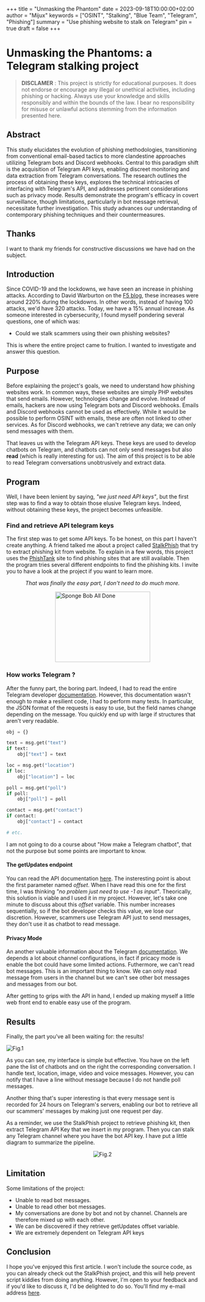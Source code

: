 +++
title = "Unmasking the Phantom"
date = 2023-09-18T10:00:00+02:00
author = "Mijux"
keywords = ["OSINT", "Stalking", "Blue Team", "Telegram", "Phishing"]
summary = "Use phishing website to stalk on Telegram"
pin = true
draft = false
+++

<style>
    article > * {
        text-align: justify;
    }
</style>

# Unmasking the Phantoms: a Telegram stalking project

> **DISCLAMER** : This project is strictly for educational purposes. It does not endorse or encourage any illegal or unethical activities, including phishing or hacking. Always use your knowledge and skills responsibly and within the bounds of the law. I bear no responsibility for misuse or unlawful actions stemming from the information presented here.

## Abstract 

This study elucidates the evolution of phishing methodologies, transitioning from conventional email-based tactics to more clandestine approaches utilizing Telegram bots and Discord webhooks. Central to this paradigm shift is the acquisition of Telegram API keys, enabling discreet monitoring and data extraction from Telegram conversations. The research outlines the process of obtaining these keys, explores the technical intricacies of interfacing with Telegram's API, and addresses pertinent considerations such as privacy mode. Results demonstrate the program's efficacy in covert surveillance, though limitations, particularly in bot message retrieval, necessitate further investigation. This study advances our understanding of contemporary phishing techniques and their countermeasures.

## Thanks

I want to thank my friends for constructive discussions we have had on the subject.

## Introduction

Since COVID-19 and the lockdowns, we have seen an increase in phishing attacks. According to David Warburton on the [F5 blog](https://www.f5.com/company/news/features/phishing-attacks-soar-220--during-covid-19-peak-as-cybercriminal), these increases were around 220% during the lockdowns. In other words, instead of having 100 attacks, we'd have 320 attacks. Today, we have a 15% annual increase. As someone interested in cybersecurity, I found myself pondering several questions, one of which was: 
- Could we stalk scammers using their own phishing websites?

This is where the entire project came to fruition. I wanted to investigate and answer this question.

## Purpose

Before explaining the project's goals, we need to understand how phishing websites work. In common ways, these websites are simply PHP websites that send emails. However, technologies change and evolve. Instead of emails, hackers are now using Telegram bots and Discord webhooks. Emails and Discord webhooks cannot be used as effectively. While it would be possible to perform OSINT with emails, these are often not linked to other services. As for Discord webhooks, we can't retrieve any data; we can only send messages with them.

That leaves us with the Telegram API keys. These keys are used to develop chatbots on Telegram, and chatbots can not only send messages but also **read** (which is really interesting for us). The aim of this project is to be able to read Telegram conversations unobtrusively and extract data. 

## Program

Well, I have been lenient by saying, *"we just need API keys"*, but the first step was to find a way to obtain those elusive Telegram keys. Indeed, without obtaining these keys, the project becomes unfeasible.

### Find and retrieve API telegram keys

The first step was to get some API keys. To be honest, on this part I haven't create anything. A friend talked me about a project called [StalkPhish](https://github.com/t4d/StalkPhish) that try to extract phishing kit from website. To explain in a few words, this project uses the [PhishTank](https://phishtank.org/) site to find phishing sites that are still available. Then the program tries several different endpoints to find the phishing kits. I invite you to have a look at the project if you want to learn more. 

<p style="text-align:center;font-style: italic;">That was finally the easy part, I don't need to do much more.</p>
<div style="display: flex;justify-content: center;">
    <img alt="Sponge Bob All Done" src="https://media.tenor.com/dr760Xwe-xMAAAAd/spongebob-done.gif" width="249" height="184">
</div>


### How works Telegram ?

After the funny part, the boring part. Indeed, I had to read the entire Telegram developer [documentation](https://core.telegram.org/api). However, this documentation wasn't enough to make a resilient code, I had to perform many tests. In particular, the JSON format of the requests is easy to use, but the field names change depending on the message. You quickly end up with large if structures that aren't very readable.

```py
obj = {}

text = msg.get("text")
if text:
    obj["text"] = text

loc = msg.get("location")
if loc:
    obj["location"] = loc

poll = msg.get("poll")
if poll:
    obj["poll"] = poll

contact = msg.get("contact")
if contact:
    obj["contact"] = contact

# etc.
```

I am not going to do a course about "How make a Telegram chatbot", that not the purpose but some points are important to know. 

#### The getUpdates endpoint

You can read the API documentation [here](https://core.telegram.org/bots/api#getupdates). The insteresting point is about the first parameter named *offset*. When I have read this one for the first time, I was thinking  *"no problem just need to use -1 as input"*. Theorically, this solution is viable and I used it in my project. However, let's take one minute to discuss about this *offset* variable. This number increases sequentially, so if the bot developer checks this value, we lose our discretion. However, scammers use Telegram API just to send messages, they don't use it as chatbot to read message. 

#### Privacy Mode

An another valuable information about the Telegram [documentation](https://core.telegram.org/bots/features#privacy-mode). We depends a lot about channel configurations, in fact if pricacy mode is enable the bot could have some limited actions. Futhermore, we can't read bot messages. This is an important thing to know. We can only read message from users in the channel but we can't see other bot messages and messages from our bot. 

After getting to grips with the API in hand, I ended up making myself a little web front end to enable easy use of the program. 

## Results

Finally, the part you've all been waiting for: the results!

![Fig.1](/images/posts/utp_fig_1.png)

As you can see, my interface is simple but effective. You have on the left pane the list of chatbots and on the right the corresponding conversation. I handle text, location, image, video and voice messages. However, you can notify that I have a line without message because I do not handle poll messages.

Another thing that's super interesting is that every message sent is recorded for 24 hours on Telegram's servers, enabling our bot to retrieve all our scammers' messages by making just one request per day.

As a reminder, we use the StalkPhish project to retrieve phishing kit, then extract Telegram API Key that we insert in my program. Then you can stalk any Telegram channel where you have the bot API key. I have put a little diagram to summarize the pipeline.

<div style="display: flex;justify-content: center;">
    <img alt="Fig.2" src="/images/posts/utp_fig_2.png">
</div>


## Limitation

Some limitations of the project:
- Unable to read bot messages.
- Unable to read other bot messages.
- My conversations are done by bot and not by channel. Channels are therefore mixed up with each other.
- We can be discovered if they retrieve getUpdates offset variable.
- We are extremely dependent on Telegram API keys

## Conclusion

I hope you've enjoyed this first article. I won't include the source code, as you can already check out the StalkPhish project, and this will help prevent script kiddies from doing anything. However, I'm open to your feedback and if you'd like to discuss it, I'd be delighted to do so. You'll find my e-mail address [here](/).
